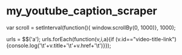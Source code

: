 # my_youtube_caption_scraper

var scroll = setInterval(function(){ window.scrollBy(0, 1000)}, 1000);

urls = $$('a'); urls.forEach(function(v,i,a){if (v.id=="video-title-link"){console.log('\t'+v.title+'\t'+v.href+'\t')}});